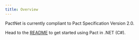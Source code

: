 ```yaml
---
title: Overview
---
```


PactNet is currently compliant to Pact Specification Version 2.0.

Head to the [README](./net/README) to get started using Pact in .NET \(C\#\).

